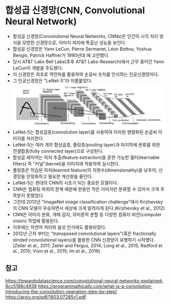 # 합성곱 신경망(CNN, Convolutional Neural Network)

- 합성곱 신경망(Convolutional Neural Networks, CNNs)은 인간의 시각 처리 방식을 모방한 신경망으로, 이미지 처리에 특출난 성능을 보인다.
- 합성공 신경망은 Yann LeCun, Pierre Sermanet, Léon Bottou, Yoshua Bengio, Patrick Haffner가 1990년대 에 고안했다.
- 당시 AT&T Labs Bell Labs(추후 AT&T Labs-Research)에서 근무 중이던 Yann LeCun이 개발을 주도했다.
- 이 신경망은 최초로 역전파를 활용하여 손글씨 숫자를 인식하는 인공신경망이다.
- 그 인공신경망은 "LeNet-5"라 이름붙었다.
![LeNet5 모델의 도식](<LeNet5 모델의 도식.png>)
- LeNet-5는 합성곱층(convolution layer)를 사용하여 이차원 행렬화된 손글씨 이미지를 처리한다.
- LeNet-5는 여러 개의 합성곱층, 풀링층(pooling layer)과 마지막에 분류를 위한 전결합층(fully connected layer)으로 구성된다.
- 합성곱 레이어는 피처 추출(feature extraction)을 훈련 가능한 필터(learnable filters) 즉 "커널"(kernel)을 이미지에 적용하여 실시한다.
- 풀링층은 학습된 피처(leanred feature)의 차원수(dimensionality)을 낮추어, 신경망을 안정화하고 필요한 계산량을 줄인다.
- LeNet-5는 현대의 CNN의 시초가 되는 중요한 모델이다.
- CNN은 컴퓨팅 파워의 한계 때문에 한동안 작은 이미지만 분류할 수 있어서 크게 주목받지 못했었다.
- 그런데 2012년 "ImageNet image classification challenge"에서 Krizhevsky의 CNN 모델이 우승하면서 세상에 크게 알려지게 된다.(Krizhevsky et al., 2012)
- CNN은 이미지 분류, 개체 감지, 의미론적 분할 등 다양한 컴퓨터 비전(computer vision) 작업에 활용된다.
- 이후에는 자연어 처리와 음성 인식에도 활용되었다.
- 2012년 근처 부터는 "transposed convolutional layers"(혹은 fractionally strided convolutional layers)를 활용한 CNN 신경망이 유행하기 시작했다. (Zeiler et al., 2011; Zeiler and Fergus, 2014; Long et al., 2015; Radford et al., 2015; Visin et al., 2015; Im et al., 2016)

## 참고

<https://towardsdatascience.com/convolutional-neural-networks-explained-9cc5188c4939>
<https://programmathically.com/what-is-a-convolution-introducing-the-convolution-operation-step-by-step/>
<https://arxiv.org/pdf/1603.07285v1.pdf>